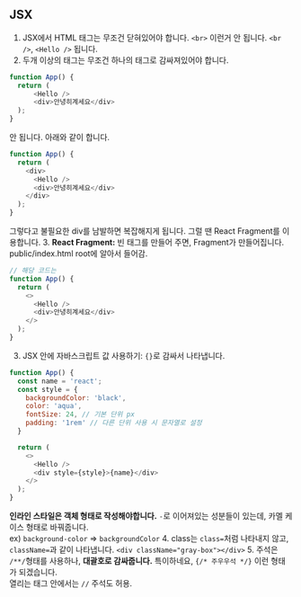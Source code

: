 
## JSX
1. JSX에서 HTML 태그는 무조건 닫혀있어야 합니다. `<br>` 이런거 안 됩니다. `<br />`, `<Hello />` 됩니다.
2. 두개 이상의 태그는 무조건 하나의 태그로 감싸져있어야 합니다.
```js
function App() {
  return (
      <Hello />
      <div>안녕히계세요</div>
  );
}
```
안 됩니다. 아래와 같이 합니다.
```js
function App() {
  return (
    <div>
      <Hello />
      <div>안녕히계세요</div>
    </div>
  );
}
```
그렇다고 불필요한 div를 남발하면 복잡해지게 됩니다. 그럴 땐 React Fragment를 이용합니다.
3. **React Fragment:** 빈 태그를 만들어 주면, Fragment가 만들어집니다. public/index.html root에 알아서 들어감.
```js
// 해당 코드는
function App() {
  return (
    <>
      <Hello />
      <div>안녕히계세요</div>
    </>
  );
}
```
3. JSX 안에 자바스크립트 값 사용하기: `{}`로 감싸서 나타냅니다.
```js
function App() {
  const name = 'react';
  const style = {
    backgroundColor: 'black',
    color: 'aqua',
    fontSize: 24, // 기본 단위 px
    padding: '1rem' // 다른 단위 사용 시 문자열로 설정
  }

  return (
    <>
      <Hello />
      <div style={style}>{name}</div>
    </>
  );
}
```
**인라인 스타일은 객체 형태로 작성해야합니다.** `-`로 이어져있는 성분들이 있는데, 카멜 케이스 형태로 바꿔줍니다. <br> ex) `background-color` => `backgroundColor`
4. class는 `class=`처럼 나타내지 않고, `className=`과 같이 나타냅니다. `<div className="gray-box"></div>`
5. 주석은 `/**/`형태를 사용하나, **대괄호로 감싸줍니다.** 특이하네요, `{/* 주우우석 */}` 이런 형태가 되겠습니다. <br> 열리는 태그 안에서는 `//` 주석도 허용.
